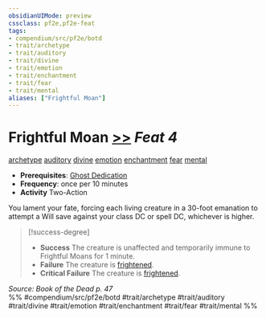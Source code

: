```yaml
---
obsidianUIMode: preview
cssclass: pf2e,pf2e-feat
tags:
- compendium/src/pf2e/botd
- trait/archetype
- trait/auditory
- trait/divine
- trait/emotion
- trait/enchantment
- trait/fear
- trait/mental
aliases: ["Frightful Moan"]
---
```

# Frightful Moan  [>>](../../Rules/core-rulebook/chapter-9-playing-the-game.md#Actions "Two-Action") *Feat 4*  
[archetype](../../Rules/traits/archetype.md)  [auditory](../../Rules/traits/auditory.md)  [divine](../../Rules/traits/divine.md)  [emotion](../../Rules/traits/emotion.md)  [enchantment](../../Rules/traits/enchantment.md)  [fear](../../Rules/traits/fear.md)  [mental](../../Rules/traits/mental.md)  

- **Prerequisites**: [Ghost Dedication](ghost-dedication-botd.md)
- **Frequency**: once per 10 minutes
- **Activity** Two-Action

You lament your fate, forcing each living creature in a 30-foot emanation to attempt a Will save against your class DC or spell DC, whichever is higher.

> [!success-degree] 
> - **Success** The creature is unaffected and temporarily immune to Frightful Moans for 1 minute.
> - **Failure** The creature is [frightened](../../Rules/conditions.md#Frightened).
> - **Critical Failure** The creature is [frightened](../../Rules/conditions.md#Frightened).

*Source: Book of the Dead p. 47*  
%% #compendium/src/pf2e/botd #trait/archetype #trait/auditory #trait/divine #trait/emotion #trait/enchantment #trait/fear #trait/mental %%